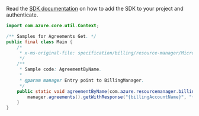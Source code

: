 Read the [SDK documentation](https://github.com/Azure/azure-sdk-for-java/blob/azure-resourcemanager-billing_1.0.0-beta.2/sdk/billing/azure-resourcemanager-billing/README.md) on how to add the SDK to your project and authenticate.

```java
import com.azure.core.util.Context;

/** Samples for Agreements Get. */
public final class Main {
    /*
     * x-ms-original-file: specification/billing/resource-manager/Microsoft.Billing/stable/2020-05-01/examples/AgreementByName.json
     */
    /**
     * Sample code: AgreementByName.
     *
     * @param manager Entry point to BillingManager.
     */
    public static void agreementByName(com.azure.resourcemanager.billing.BillingManager manager) {
        manager.agreements().getWithResponse("{billingAccountName}", "{agreementName}", null, Context.NONE);
    }
}
```
